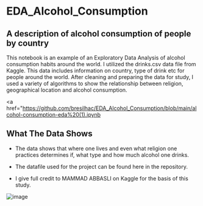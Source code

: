 # EDA_Alcohol_Consumption
## A description of alcohol consumption of people by country

This notebook is an example of an Exploratory Data Analysis of alcohol consumption habits around the world.
I utilized the drinks.csv data file from Kaggle. This data includes information on country, type of drink etc for people around the world.
After cleaning and preparing the data for study, I used a variety of algorithms to show the relationship between religion, geographical location and
alcohol consumption.

<a href="https://github.com/bresilhac/EDA_Alcohol_Consumption/blob/main/alcohol-consumption-eda%20(1).ipynb </a>

## What The Data Shows

* The data shows that where one lives and even what religion one practices determines if, what type and how much alcohol one drinks.

* The datafile used for the project can be found here in the repository.

* I give full credit to MAMMAD ABBASLI on Kaggle for the basis of this study.

![image](https://user-images.githubusercontent.com/57829083/230065221-eae198c0-4663-4d1c-9a97-bf78203e02e4.png)

